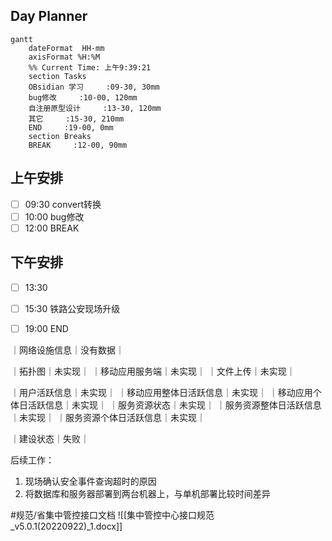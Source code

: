 ## Day Planner
```mermaid
gantt
    dateFormat  HH-mm
    axisFormat %H:%M
    %% Current Time: 上午9:39:21
    section Tasks
    OBsidian 学习     :09-30, 30mm
    bug修改     :10-00, 120mm
    自注册原型设计     :13-30, 120mm
    其它     :15-30, 210mm
    END     :19-00, 0mm
    section Breaks
    BREAK     :12-00, 90mm
```

## 上午安排
- [ ] 09:30 convert转换
- [ ] 10:00 bug修改
- [ ] 12:00 BREAK

## 下午安排
- [ ] 13:30 
- [ ] 15:30 铁路公安现场升级
- [ ] 19:00 END


｜网络设施信息｜没有数据｜

｜拓扑图｜未实现｜
｜移动应用服务端｜未实现｜
｜文件上传｜未实现｜

｜用户活跃信息｜未实现｜
｜移动应用整体日活跃信息｜未实现｜
｜移动应用个体日活跃信息｜未实现｜
｜服务资源状态｜未实现｜
｜服务资源整体日活跃信息｜未实现｜
｜服务资源个体日活跃信息｜未实现｜

｜建设状态｜失败｜


后续工作：
1. 现场确认安全事件查询超时的原因
2. 将数据库和服务器部署到两台机器上，与单机部署比较时间差异

#规范/省集中管控接口文档
![[集中管控中心接口规范_v5.0.1(20220922)_1.docx]]

